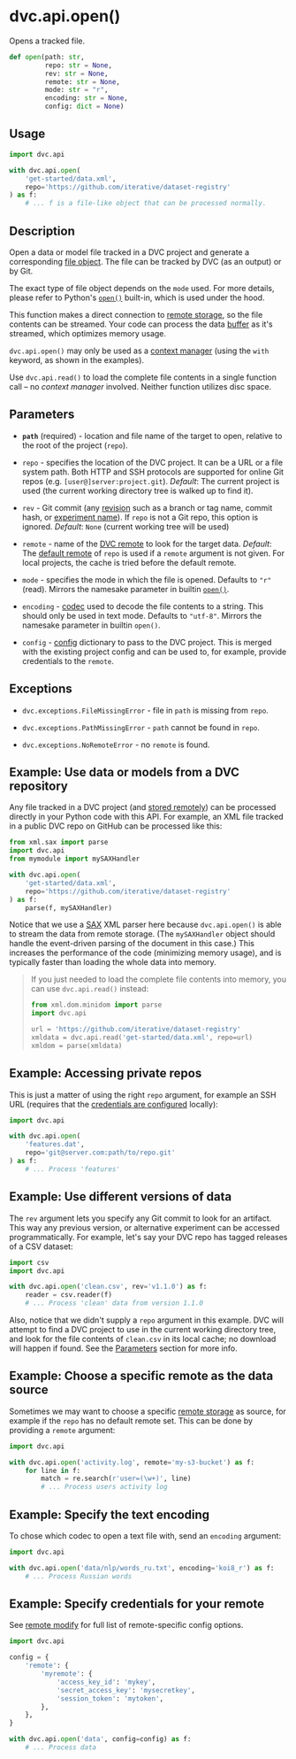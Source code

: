 # dvc.api.open()

Opens a tracked file.

```py
def open(path: str,
         repo: str = None,
         rev: str = None,
         remote: str = None,
         mode: str = "r",
         encoding: str = None,
         config: dict = None)
```

## Usage

```py
import dvc.api

with dvc.api.open(
    'get-started/data.xml',
    repo='https://github.com/iterative/dataset-registry'
) as f:
    # ... f is a file-like object that can be processed normally.
```

## Description

Open a data or model file tracked in a <abbr>DVC project</abbr> and generate a
corresponding [file object]. The file can be tracked by DVC (as an
<abbr>output</abbr>) or by Git.

[file object]: https://docs.python.org/3/glossary.html#term-file-object

<admon type="info">

The exact type of file object depends on the `mode` used. For more details,
please refer to Python's [`open()`] built-in, which is used under the hood.

This function makes a direct connection to [remote storage], so the file
contents can be streamed. Your code can process the data [buffer] as it's
streamed, which optimizes memory usage.

[`open()`]: https://docs.python.org/3/library/functions.html#open
[remote storage]: /doc/user-guide/data-management/remote-storage
[buffer]: https://docs.python.org/3/c-api/buffer.html

</admon>

`dvc.api.open()` may only be used as a [context manager] (using the `with`
keyword, as shown in the examples).

[context manager]:
  https://www.python.org/dev/peps/pep-0343/#context-managers-in-the-standard-library

<admon type="info">

Use `dvc.api.read()` to load the complete file contents in a single function
call – no _context manager_ involved. Neither function utilizes disc space.

</admon>

## Parameters

- **`path`** (required) - location and file name of the target to open, relative
  to the root of the project (`repo`).

- `repo` - specifies the location of the DVC project. It can be a URL or a file
  system path. Both HTTP and SSH protocols are supported for online Git repos
  (e.g. `[user@]server:project.git`). _Default_: The current project is used
  (the current working directory tree is walked up to find it).

- `rev` - Git commit (any [revision] such as a branch or tag name, commit hash,
  or [experiment name]). If `repo` is not a Git repo, this option is ignored.
  _Default_: `None` (current working tree will be used)

- `remote` - name of the [DVC remote] to look for the target data. _Default_:
  The [default remote] of `repo` is used if a `remote` argument is not given.
  For local projects, the <abbr>cache</abbr> is tried before the default remote.

- `mode` - specifies the mode in which the file is opened. Defaults to `"r"`
  (read). Mirrors the namesake parameter in builtin [`open()`].

- `encoding` - [codec] used to decode the file contents to a string. This should
  only be used in text mode. Defaults to `"utf-8"`. Mirrors the namesake
  parameter in builtin `open()`.

- `config` - [config] dictionary to pass to the DVC project. This is merged with
  the existing project config and can be used to, for example, provide credentials
  to the `remote`.

[revision]: https://git-scm.com/docs/revisions
[experiment name]: /doc/command-reference/exp/run#-n
[dvc remote]: /doc/user-guide/data-management/remote-storage
[default remote]: /doc/command-reference/remote/default
[codec]: https://docs.python.org/3/library/codecs.html#standard-encodings
[config]: /doc/command-reference/config

## Exceptions

- `dvc.exceptions.FileMissingError` - file in `path` is missing from `repo`.

- `dvc.exceptions.PathMissingError` - `path` cannot be found in `repo`.

- `dvc.exceptions.NoRemoteError` - no `remote` is found.

## Example: Use data or models from a DVC repository

Any file tracked in a <abbr>DVC project</abbr> (and [stored
remotely][remote storage]) can be processed directly in your Python code with
this API. For example, an XML file tracked in a public DVC repo on GitHub can be
processed like this:

```py
from xml.sax import parse
import dvc.api
from mymodule import mySAXHandler

with dvc.api.open(
    'get-started/data.xml',
    repo='https://github.com/iterative/dataset-registry'
) as f:
    parse(f, mySAXHandler)
```

Notice that we use a [SAX](http://www.saxproject.org/) XML parser here because
`dvc.api.open()` is able to stream the data from remote storage. (The
`mySAXHandler` object should handle the event-driven parsing of the document in
this case.) This increases the performance of the code (minimizing memory
usage), and is typically faster than loading the whole data into memory.

> If you just needed to load the complete file contents into memory, you can use
> `dvc.api.read()` instead:
>
> ```py
> from xml.dom.minidom import parse
> import dvc.api
>
> url = 'https://github.com/iterative/dataset-registry'
> xmldata = dvc.api.read('get-started/data.xml', repo=url)
> xmldom = parse(xmldata)
> ```

## Example: Accessing private repos

This is just a matter of using the right `repo` argument, for example an SSH URL
(requires that the
[credentials are configured](https://help.github.com/en/github/authenticating-to-github/connecting-to-github-with-ssh)
locally):

```py
import dvc.api

with dvc.api.open(
    'features.dat',
    repo='git@server.com:path/to/repo.git'
) as f:
    # ... Process 'features'
```

## Example: Use different versions of data

The `rev` argument lets you specify any Git commit to look for an artifact. This
way any previous version, or alternative experiment can be accessed
programmatically. For example, let's say your DVC repo has tagged releases of a
CSV dataset:

```py
import csv
import dvc.api

with dvc.api.open('clean.csv', rev='v1.1.0') as f:
    reader = csv.reader(f)
    # ... Process 'clean' data from version 1.1.0
```

Also, notice that we didn't supply a `repo` argument in this example. DVC will
attempt to find a <abbr>DVC project</abbr> to use in the current working
directory tree, and look for the file contents of `clean.csv` in its local
<abbr>cache</abbr>; no download will happen if found. See the
[Parameters](#parameters) section for more info.

## Example: Choose a specific remote as the data source

Sometimes we may want to choose a specific [remote storage] as source, for
example if the `repo` has no default remote set. This can be done by providing a
`remote` argument:

```py
import dvc.api

with dvc.api.open('activity.log', remote='my-s3-bucket') as f:
    for line in f:
        match = re.search(r'user=(\w+)', line)
        # ... Process users activity log
```

## Example: Specify the text encoding

To chose which codec to open a text file with, send an `encoding` argument:

```py
import dvc.api

with dvc.api.open('data/nlp/words_ru.txt', encoding='koi8_r') as f:
    # ... Process Russian words
```

## Example: Specify credentials for your remote

See [remote modify](/doc/command-reference/remote/modify) for full list of
remote-specific config options.

```py
import dvc.api

config = {
    'remote': {
        'myremote': {
            'access_key_id': 'mykey',
            'secret_access_key': 'mysecretkey',
            'session_token': 'mytoken',
        },
    },
}

with dvc.api.open('data', config=config) as f:
    # ... Process data
```
